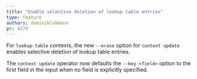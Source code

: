 ```yaml
---
title: "Enable selective deletion of lookup table entries"
type: feature
authors: dominiklohmann
pr: 4274
---
```


For `lookup-table` contexts, the new `--erase` option for `context update`
enables selective deletion of lookup table entries.

The `context update` operator now defaults the `--key <field>` option to the
first field in the input when no field is explicitly specified.
